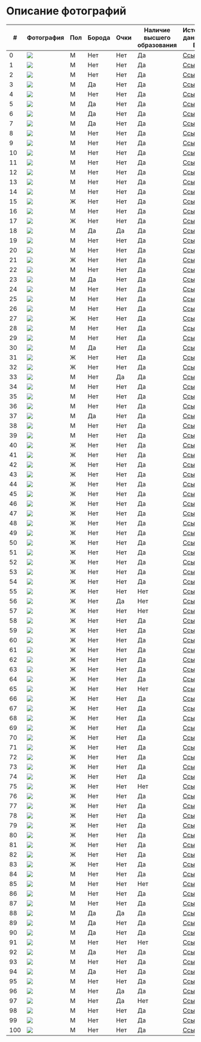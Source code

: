 # Описание фотографий


| # | Фотография | Пол | Борода | Очки | Наличие высшего образования | Источник данных о ВО | Источник фото |
|---|---|---|---|---|---|---|---|
| 0 |![](/Elon_Musk.jpg) | M | Нет | Нет | Да | [Ссылка](https://ru.wikipedia.org/wiki/%D0%9C%D0%B0%D1%81%D0%BA,_%D0%98%D0%BB%D0%BE%D0%BD) | [Ссылка](https://ru.wikipedia.org/wiki/%D0%9C%D0%B0%D1%81%D0%BA,_%D0%98%D0%BB%D0%BE%D0%BD) | 
| 1 |![](/symphony/1.Yuri_Temirkanov.jpg) | M | Нет | Нет | Да | [Ссылка](https://ru.wikipedia.org/wiki/%D0%A2%D0%B5%D0%BC%D0%B8%D1%80%D0%BA%D0%B0%D0%BD%D0%BE%D0%B2,_%D0%AE%D1%80%D0%B8%D0%B9_%D0%A5%D0%B0%D1%82%D1%83%D0%B5%D0%B2%D0%B8%D1%87)  |[Ссылка](https://ru.wikipedia.org/wiki/%D0%A2%D0%B5%D0%BC%D0%B8%D1%80%D0%BA%D0%B0%D0%BD%D0%BE%D0%B2,_%D0%AE%D1%80%D0%B8%D0%B9_%D0%A5%D0%B0%D1%82%D1%83%D0%B5%D0%B2%D0%B8%D1%87) |
| 2 |![](/symphony/2.Yuriy-Simonov.jpg) | M | Нет | Нет | Да | [Ссылка](https://ru.wikipedia.org/wiki/%D0%A1%D0%B8%D0%BC%D0%BE%D0%BD%D0%BE%D0%B2,_%D0%AE%D1%80%D0%B8%D0%B9_%D0%98%D0%B2%D0%B0%D0%BD%D0%BE%D0%B2%D0%B8%D1%87)  |[Ссылка](https://stuki-druki.com/authors/Simonov-Yuriy-dirizher.php) |
| 3 |![](/symphony/3.Filipp_Chizhevsky.jpg) | М | Да | Нет | Да |[Ссылка](https://ru.wikipedia.org/wiki/%D0%A7%D0%B8%D0%B6%D0%B5%D0%B2%D1%81%D0%BA%D0%B8%D0%B9,_%D0%A4%D0%B8%D0%BB%D0%B8%D0%BF%D0%BF_%D0%98%D0%B2%D0%B0%D0%BD%D0%BE%D0%B2%D0%B8%D1%87) |[Ссылка](https://meloman.ru/media/upload/photos/IMG_9061_900%D1%85600.820x350.jpg) |
| 4 |![](/symphony/4.Ukolov.jpg) | М | Нет | Нет | Да |[Ссылка](http://philharmonic.tomsk.ru/ru/2021-10-24-08-53-48/13-infos/6736-2021-09-22-06-54-41) |[Ссылка](https://meloman.ru/media/upload/photos/%D1%83%D0%BA%D0%BE%D0%BB%D0%BE%D0%B2_5R9MOWQ.820x350.jpg) |
| 5 |![](/symphony/5.vadim_repin.jpg) | М | Да | Нет | Да |[Ссылка](https://ru.wikipedia.org/wiki/%D0%A0%D0%B5%D0%BF%D0%B8%D0%BD,_%D0%92%D0%B0%D0%B4%D0%B8%D0%BC_%D0%92%D0%B8%D0%BA%D1%82%D0%BE%D1%80%D0%BE%D0%B2%D0%B8%D1%87) |[Ссылка](https://meloman.ru/media/upload/photos/repin900%D1%85600_Nqpo4Ce.820x350.jpg) |
| 6 |![](/symphony/6.pavel_milukov.jpg) | М | Да | Нет | Да |[Ссылка](https://meloman.ru/performer/pavel-milyukov/) |[Ссылка](https://meloman.ru/performer/pavel-milyukov/) |
| 7 |![](/symphony/7.Valeriy_grohovsky.jpg) | М | Да | Нет | Да |[Ссылка](https://ru.wikipedia.org/wiki/%D0%93%D1%80%D0%BE%D1%85%D0%BE%D0%B2%D1%81%D0%BA%D0%B8%D0%B9,_%D0%92%D0%B0%D0%BB%D0%B5%D1%80%D0%B8%D0%B9_%D0%90%D0%BB%D0%B5%D0%BA%D1%81%D0%B0%D0%BD%D0%B4%D1%80%D0%BE%D0%B2%D0%B8%D1%87) |[Ссылка](https://www.belcanto.ru/grokhovsky.html) |
| 8 |![](/symphony/8.Denis_Matcuev.jpg) | М | Нет | Нет | Да |[Ссылка](https://ru.wikipedia.org/wiki/%D0%9C%D0%B0%D1%86%D1%83%D0%B5%D0%B2,_%D0%94%D0%B5%D0%BD%D0%B8%D1%81_%D0%9B%D0%B5%D0%BE%D0%BD%D0%B8%D0%B4%D0%BE%D0%B2%D0%B8%D1%87) |[Ссылка](https://primamedia.ru/news/991496) |
| 9 |![](/symphony/9.Igor_Butman.jpg) | М | Нет | Нет | Да |[Ссылка](https://ru.wikipedia.org/wiki/%D0%91%D1%83%D1%82%D0%BC%D0%B0%D0%BD,_%D0%98%D0%B3%D0%BE%D1%80%D1%8C_%D0%9C%D0%B8%D1%85%D0%B0%D0%B9%D0%BB%D0%BE%D0%B2%D0%B8%D1%87) |[Ссылка](https://www.interfax.ru/interview/650143) |
| 10 |![](/symphony/10.Dmitry_Masleev.jpg) | М | Нет | Нет | Да |[Ссылка](https://meloman.ru/performer/dmitrij-masleev/) |[Ссылка](https://meloman.ru/performer/dmitrij-masleev/) |
| 11 |![](/symphony/11_Kostya_Volostnov.jpg) | М | Нет | Нет | Да |[Ссылка](https://meloman.ru/performer/konstantin-volostnov/) |[Ссылка](https://meloman.ru/performer/konstantin-volostnov/) |
| 12 |![](/symphony/12.Kniazev-Alexandre.jpg) | М | Нет | Нет | Да |[Ссылка](https://meloman.ru/performer/aleksandr-knyazev/) |[Ссылка](https://meloman.ru/performer/aleksandr-knyazev/) |
| 13 |![](/symphony/13.beresovsky.jpg) | М | Нет | Нет | Да |[Ссылка](https://meloman.ru/performer/boris-berezovskij/) |[Ссылка](https://www.classicalmusicnews.ru/interview/pianist-fatalist-boris-beresovsky/) |
| 14 |![](/symphony/14.Nikita_Boriso-Glebsky.jpg) | М | Нет | Нет | Да |[Ссылка](https://meloman.ru/performer/nikita-borisoglebskij/) |[Ссылка](https://meloman.ru/performer/nikita-borisoglebskij/) |
| 15 |![](/symphony/15.Anna_Toncheva.jpg) | Ж | Нет | Нет | Да |[Ссылка](https://meloman.ru/performer/anna-toncheva/) |[Ссылка](https://www.culture.ru/events/1773069/koncert-anna-toncheva-lira-lyutnya) |
| 16 |![](/symphony/16.Yuriy_Chevin.jpg) | М | Нет | Нет | Да |[Ссылка](https://meloman.ru/performer/yurij-chevin/) |[Ссылка](https://meloman.ru/performer/yurij-chevin/) |
| 17 |![](/symphony/17.Liza_Svetozarova.jpg) | Ж | Нет | Нет | Да |[Ссылка](https://meloman.ru/performer/elizaveta-svetozarova/) |[Ссылка](https://meloman.ru/performer/elizaveta-svetozarova/) |
| 18 |![](/symphony/18.Andrey_Bairamov.jpg) | М | Да | Да | Да |[Ссылка](https://meloman.ru/performer/andrej-bajramov/) |[Ссылка](https://meloman.ru/performer/andrej-bajramov/) |
| 19 |![](/symphony/19.Nikolai_Lugansky.jpg) | М | Нет | Нет | Да |[Ссылка](https://meloman.ru/performer/nikolaj-luganskij/) |[Ссылка](https://meloman.ru/performer/nikolaj-luganskij/) |
| 20 |![](/symphony/20.Valeriy_Polansky.jpg) | М | Нет | Нет | Да |[Ссылка](https://meloman.ru/performer/valerij-polyanskij/) |[Ссылка](https://meloman.ru/performer/valerij-polyanskij/) |
| 21 |![](/symphony/21.Ekaterina_Mechetina.jpg) | Ж | Нет | Нет | Да |[Ссылка](https://meloman.ru/performer/ekaterina-mechetina/) |[Ссылка](https://www.mariinsky.ru/company/orchestra/piano/ekaterina_mechetina/) |
| 22 |![](/symphony/22.Roman_Zorkin.jpg) | М | Нет | Нет | Да |[Ссылка](https://meloman.ru/performer/roman-zorkin/) |[Ссылка](https://meloman.ru/performer/roman-zorkin/) |
| 23 |![](/symphony/23.Artem_Dervoed.jpg) | М | Да | Нет | Да |[Ссылка](https://meloman.ru/performer/artyom-dervoed/) |[Ссылка](https://meloman.ru/performer/artyom-dervoed/) |
| 24 |![](/symphony/24.Dimitri_Illarionov.jpg) | М | Нет | Нет | Да |[Ссылка](https://meloman.ru/performer/dmitrij-illarionov/) |[Ссылка](https://meloman.ru/performer/dmitrij-illarionov/) |
| 25 |![](/symphony/25.Dmitriy_Borodaev.jpg) | М | Нет | Нет | Да |[Ссылка](https://meloman.ru/performer/dmitrij-borodaev/) |[Ссылка](https://meloman.ru/performer/dmitrij-borodaev/) |
| 26 |![](/symphony/26.Dmitriy_Murin.jpg) | М | Нет | Нет | Да |[Ссылка](https://meloman.ru/performer/dmitrij-murin/) |[Ссылка](https://chel.icity.life/afisha/concert/21771-dmitriy-murin) |
| 27 |![](/symphony/27.natalya-sokolovskaya.jpg) | Ж | Нет | Нет | Да |[Ссылка](https://meloman.ru/performer/natalya-sokolovskaya/) |[Ссылка](https://meloman.ru/performer/natalya-sokolovskaya/) |
| 28 |![](/symphony/28.MaximRubtsov.jpg) | М | Нет | Нет | Да |[Ссылка](https://meloman.ru/performer/maksim-rubcov/) |[Ссылка](https://meloman.ru/performer/maksim-rubcov/) |
| 29 |![](/symphony/29.Graf_Murja.png) | М | Нет | Нет | Да |[Ссылка](https://meloman.ru/performer/graf-murzha/) |[Ссылка](https://meloman.ru/performer/graf-murzha/) |
| 30 |![](/symphony/30.Alex_Ramm.jpg) | М | Да | Нет | Да |[Ссылка](https://meloman.ru/performer/aleksandr-ramm/) |[Ссылка](https://meloman.ru/performer/aleksandr-ramm/) |
| 31 |![](/symphony/31.Liza_Borodaeva.jpg) | Ж | Нет | Нет | Да |[Ссылка](https://filarmonia.online/ispolniteli/shabalinaelizaveta.html) |[Ссылка](https://meloman.ru/performer/elizaveta-borodaeva/) |
| 32 |![](/symphony/32.Tatiana_Zorkina.jpg) | Ж | Нет | Нет | Да |[Ссылка](https://14.arts.mos.ru/svedeniya-ob-obrazovatelnoy-organizatsii/structure/zorkina_tatyana_sergeevna/) |[Ссылка](https://meloman.ru/performer/tatyana-zorkina/) |
| 33 |![](/symphony/33.Petr_Akulov.jpg) | М | Нет | Да | Да |[Ссылка](https://meloman.ru/performer/pyotr-akulov/) |[Ссылка](https://meloman.ru/performer/pyotr-akulov/) |
| 34 |![](/symphony/34.Yaroslav_abaimov.jpg) | М | Нет | Нет | Да |[Ссылка](https://meloman.ru/performer/yaroslav-abaimov/) |[Ссылка](https://meloman.ru/performer/yaroslav-abaimov/) |
| 35 |![](/symphony/35_Nikita_Abrosimov.jpg) | М | Нет | Нет | Да |[Ссылка](https://meloman.ru/performer/nikita-abrosimov/) |[Ссылка](https://meloman.ru/performer/nikita-abrosimov/) |
| 36 |![](/symphony/36.Petr_Aidy.jpg) | М | Нет | Нет | Да |[Ссылка](https://meloman.ru/performer/petr-ajdu/) |[Ссылка](https://meloman.ru/performer/petr-ajdu/) |
| 37 |![](/symphony/37.Boris_Andrianov.jpg) | М | Да | Нет | Да |[Ссылка](https://meloman.ru/performer/boris-andrianov/) |[Ссылка](https://meloman.ru/performer/boris-andrianov/) |
| 38 |![](/symphony/38.Alex_Baharev.jpg) | М | Нет | Нет | Да |[Ссылка](https://meloman.ru/performer/aleksandr-baharev/) |[Ссылка](https://meloman.ru/performer/aleksandr-baharev/) |
| 39 |![](/symphony/39.Mihail_Beznosov.jpg) | М | Нет | Нет | Да |[Ссылка](https://meloman.ru/performer/mihail-beznosov/) |[Ссылка](https://meloman.ru/performer/mihail-beznosov/) |
| 40 |![](/symphony/40.Zoya_Abolic.jpg) | Ж | Нет | Нет | Да |[Ссылка](https://meloman.ru/performer/zoya-abolic/) |[Ссылка](https://meloman.ru/performer/zoya-abolic/) |
| 41 |![](/symphony/41.Vera_Almazova.jpg) | Ж | Нет | Нет | Да |[Ссылка](https://meloman.ru/performer/vera-almazova/) |[Ссылка](https://meloman.ru/performer/vera-almazova/) |
| 42 |![](/symphony/42.katerina-anohina.jpg) | Ж | Нет | Нет | Да |[Ссылка](https://meloman.ru/performer/katerina-anohina/) |[Ссылка](https://meloman.ru/performer/katerina-anohina/) |
| 43 |![](/symphony/43.ilona-ananina.jpg) | Ж | Нет | Нет | Да |[Ссылка](https://meloman.ru/performer/ilona-ananina/) |[Ссылка](https://meloman.ru/performer/ilona-ananina/) |
| 44 |![](/symphony/44.anastasiya-antonova.jpg) | Ж | Нет | Нет | Да |[Ссылка](https://meloman.ru/performer/anastasiya-antonova/) |[Ссылка](https://meloman.ru/performer/anastasiya-antonova/) |
| 45 |![](/symphony/45.lidiya-aristova.jpg) | Ж | Нет | Нет | Да |[Ссылка](https://meloman.ru/performer/lidiya-aristova/) |[Ссылка](https://meloman.ru/performer/lidiya-aristova/) |
| 46 |![](/symphony/46.kseniya-bashmet.jpg) | Ж | Нет | Нет | Да |[Ссылка](https://meloman.ru/performer/kseniya-bashmet/) |[Ссылка](https://meloman.ru/performer/kseniya-bashmet/) |
| 47 |![](/symphony/47.Alexandra_Budo.jpg) | Ж | Нет | Нет | Да |[Ссылка](https://meloman.ru/performer/aleksandra-budo/) |[Ссылка](https://tolstoymuseum.ru/news/2021/03/30/62304/) |
| 48 |![](/symphony/48.anna-buturlina.jpg) | Ж | Нет | Нет | Да |[Ссылка](https://meloman.ru/performer/anna-buturlina/) |[Ссылка](https://meloman.ru/performer/anna-buturlina/) |
| 49 |![](/symphony/49.liliya-gajsina.jpg) | Ж | Нет | Нет | Да |[Ссылка](https://meloman.ru/performer/liliya-gajsina/) |[Ссылка](https://meloman.ru/performer/liliya-gajsina/) |
| 50 |![](/symphony/50.eva-gevorgyan.jpg) | Ж | Нет | Нет | Да |[Ссылка](https://meloman.ru/performer/eva-gevorgyan/) |[Ссылка](https://meloman.ru/performer/eva-gevorgyan/) |
| 51 |![](/symphony/51.HiblaGerzmava.png) | Ж | Нет | Нет | Да |[Ссылка](https://meloman.ru/performer/hibla-gerzmava/) |[Ссылка](https://meloman.ru/performer/hibla-gerzmava/) |
| 52 |![](/symphony/52.aida_garifullina.jpeg) | Ж | Нет | Нет | Да |[Ссылка](https://meloman.ru/performer/aida-garifullina/) |[Ссылка](https://meloman.ru/performer/aida-garifullina/) |
| 53 |![](/symphony/53.lilit-davtyan.jpg) | Ж | Нет | Нет | Да |[Ссылка](https://meloman.ru/performer/lilit-davtyan/) |[Ссылка](https://meloman.ru/performer/lilit-davtyan/) |
| 54 |![](/symphony/54.ekaterina-derzhavina.jpg) | Ж | Нет | Нет | Да |[Ссылка](https://meloman.ru/performer/ekaterina-derzhavina/) |[Ссылка](https://meloman.ru/performer/ekaterina-derzhavina/) |
| 55 |![](/symphony/55.vera-danilina.jpg) | Ж | Нет | Нет | Нет|[Ссылка](https://meloman.ru/performer/vera-danilina/) |[Ссылка](https://meloman.ru/performer/vera-danilina/) |
| 56 |![](/symphony/56.masha_zaitseva.jpg) | Ж | Нет | Да | Нет|[Ссылка](https://meloman.ru/performer/mariya-zajceva/) |[Ссылка](https://arslongafest.com/participants/mzaitseva) |
| 57 |![](/symphony/57.olga-ivanenko.jpg) | Ж | Нет | Нет | Нет|[Ссылка](https://meloman.ru/performer/olga-ivanenko/) |[Ссылка](https://meloman.ru/performer/olga-ivanenko/) |
| 58 |![](/symphony/58.dilyara-idrisova.jpg) | Ж | Нет | Нет | Да |[Ссылка](https://meloman.ru/performer/dilyara-idrisova/) |[Ссылка](https://meloman.ru/performer/dilyara-idrisova/) |
| 59 |![](/symphony/59.daria_ziatdinova.jpg) | Ж | Нет | Нет | Да |[Ссылка](https://meloman.ru/performer/dariya-ziatdinova/) |[Ссылка](https://quicktickets.ru/kostroma-gubernskij-simfonicheskij-orkestr/e3) |
| 60 |![](/symphony/60.tatyana-zinoveva.jpg) | Ж | Нет | Нет | Да |[Ссылка](https://meloman.ru/performer/tatyana-zinoveva/) |[Ссылка](https://meloman.ru/performer/tatyana-zinoveva/) |
| 61 |![](/symphony/61.viktoriya-zaharova.jpg) | Ж | Нет | Нет | Да |[Ссылка](https://meloman.ru/performer/viktoriya-zaharova/) |[Ссылка](https://meloman.ru/performer/viktoriya-zaharova/) |
| 62 |![](/symphony/62.darya-zykova.jpg) | Ж | Нет | Нет | Да |[Ссылка](https://meloman.ru/performer/darya-zykova/) |[Ссылка](https://meloman.ru/performer/darya-zykova/) |
| 63 |![](/symphony/63.Marina_Katarjnova.png) | Ж | Нет | Нет | Да |[Ссылка](https://meloman.ru/performer/marina-katarzhnova) |[Ссылка](http://fisii.ru/katarzhnova) | 
| 64 |![](/symphony/64.kalinova_o.jpg) | Ж | Нет | Нет | Да |[Ссылка](https://meloman.ru/performer/olga-kalinova/) |[Ссылка](http://www.mosconsv.ru/ru/person.aspx?id=37237) |
| 65 |![](/symphony/65.anna-katenina.jpg) | Ж | Нет | Нет | Нет|[Ссылка](https://meloman.ru/performer/anna-katenina/) |[Ссылка](https://meloman.ru/performer/anna-katenina/) |
| 66 |![](/symphony/66.anastasiya-kobekina.jpg) | Ж | Нет | Нет | Да |[Ссылка](https://meloman.ru/performer/anastasiya-kobekina/) |[Ссылка](https://meloman.ru/performer/anastasiya-kobekina/) |
| 67 |![](/symphony/67.marina-rubinshtejn.jpg) | Ж | Нет | Нет | Да |[Ссылка](https://meloman.ru/performer/marina-rubinshtejn/) |[Ссылка](https://meloman.ru/performer/marina-rubinshtejn/) |
| 68 |![](/symphony/68.mariya-slashyova.jpeg) | Ж | Нет | Нет | Да |[Ссылка](https://meloman.ru/performer/mariya-slashyova/) |[Ссылка](https://meloman.ru/performer/mariya-slashyova/) |
| 69 |![](/symphony/69.Yulia_Kuprianova.jpg) | Ж | Нет | Нет | Да |[Ссылка](https://www.mosconsv.ru/ru/person.aspx?id=136430) |[Ссылка](https://www.mosconsv.ru/ru/person.aspx?id=136430) |
| 70 |![](/symphony/70.agunda-kulaeva.jpg) | Ж | Нет | Нет | Да |[Ссылка](https://meloman.ru/performer/agunda-kulaeva/) |[Ссылка](https://meloman.ru/performer/agunda-kulaeva/) |
| 71 |![](/symphony/71.nina-kupriyanova.jpg) | Ж | Нет | Нет | Да |[Ссылка](https://meloman.ru/performer/nina-kupriyanova/) |[Ссылка](https://meloman.ru/performer/nina-kupriyanova/) |
| 72 |![](/symphony/72.tatyana-levina.jpg) | Ж | Нет | Нет | Да |[Ссылка](https://meloman.ru/performer/tatyana-levina/) |[Ссылка](https://meloman.ru/performer/tatyana-levina/) |
| 73 |![](/symphony/73.yuliya-mazurova.jpg) | Ж | Нет | Нет | Да |[Ссылка](https://meloman.ru/performer/yuliya-mazurova/) |[Ссылка](https://meloman.ru/performer/yuliya-mazurova/) |
| 74 |![](/symphony/74.galina-malyan.jpg) | Ж | Нет | Нет | Да |[Ссылка](https://meloman.ru/performer/galina-malyan/) |[Ссылка](https://meloman.ru/performer/galina-malyan/) |
| 75 |![](/symphony/75.Maria_Marusina.jpeg) | Ж | Нет | Нет | Нет|[Ссылка](https://meloman.ru/performer/mariya-marusina/) |[Ссылка](https://tariverdiev.music.mos.ru/other/calendar-of-events/detail/1647661.html) |
| 76 |![](/symphony/76.anastasiya-mahamendrikova.jpg) | Ж | Нет | Нет | Да |[Ссылка](https://meloman.ru/performer/anastasiya-mahamendrikova/) |[Ссылка](https://meloman.ru/performer/anastasiya-mahamendrikova/) |
| 77 |![](/symphony/77.olga-putkova.jpg) | Ж | Нет | Нет | Да |[Ссылка](https://meloman.ru/performer/olga-putkova/) |[Ссылка](https://meloman.ru/performer/olga-putkova/) |
| 78 |![](/symphony/78.ekaterina-mironova.jpg) | Ж | Нет | Нет | Да |[Ссылка](https://meloman.ru/performer/ekaterina-mironova/) |[Ссылка](https://meloman.ru/performer/ekaterina-mironova/) |
| 79 |![](/symphony/79.malika-muhitdinova.jpg) | Ж | Нет | Нет | Да |[Ссылка](https://meloman.ru/performer/malika-muhitdinova/) |[Ссылка](https://meloman.ru/performer/malika-muhitdinova/) |
| 80 |![](/symphony/80.ekaterina-nahabceva.jpg) | Ж | Нет | Нет | Да |[Ссылка](https://meloman.ru/performer/ekaterina-nahabceva/) |[Ссылка](https://meloman.ru/performer/ekaterina-nahabceva/) |
| 81 |![](/symphony/81.yuliya-nikanorova.jpg) | Ж | Нет | Нет | Да |[Ссылка](https://meloman.ru/performer/yuliya-nikanorova/) |[Ссылка](https://meloman.ru/performer/yuliya-nikanorova/) |
| 82 |![](/symphony/82.polina-osetinskaya.jpg) | Ж | Нет | Нет | Да |[Ссылка](https://meloman.ru/performer/polina-osetinskaya/) |[Ссылка](https://meloman.ru/performer/polina-osetinskaya/) |
| 83 |![](/symphony/83.yuliana-padalko.jpg) | Ж | Нет | Нет | Да |[Ссылка](https://meloman.ru/performer/yuliana-padalko/) |[Ссылка](https://meloman.ru/performer/yuliana-padalko/) |
| 84 |![](/symphony/84.oleg-bugaev.jpg) | М | Нет | Нет | Да |[Ссылка](https://meloman.ru/performer/oleg-bugaev/) |[Ссылка](https://meloman.ru/performer/oleg-bugaev/) |
| 85 |![](/symphony/85.timofej-vladimirov.jpg) | М | Нет | Нет | Нет|[Ссылка](https://meloman.ru/performer/timofej-vladimirov/) |[Ссылка](https://meloman.ru/performer/timofej-vladimirov/) |
| 86 |![](/symphony/86.andrej-dubov.jpg) | М | Нет | Нет | Да |[Ссылка](https://meloman.ru/performer/andrej-dubov/) |[Ссылка](https://meloman.ru/performer/andrej-dubov/) |
| 87 |![](/symphony/87.valerij-zhavoronkov.jpg) | М | Нет | Нет | Да |[Ссылка](https://meloman.ru/performer/valerij-zhavoronkov/) |[Ссылка](https://meloman.ru/performer/valerij-zhavoronkov/) |
| 88 |![](/symphony/88.aleksandr-zinger.jpg) | М| Да | Да | Да |[Ссылка](https://meloman.ru/performer/aleksandr-zinger/) |[Ссылка](https://meloman.ru/performer/aleksandr-zinger/) |
| 89 |![](/symphony/89.Andrey_Ivanov.jpg) | М| Да | Нет | Да |[Ссылка](https://meloman.ru/performer/andrej-ivanov/) |[Ссылка](https://meloman.ru/performer/andrej-ivanov/) |
| 90 |![](/symphony/90.Mihail_Ivanovjpg) | М| Да | Нет | Да |[Ссылка](https://meloman.ru/performer/mihail-ivanov/) |[Ссылка](https://meloman.ru/performer/mihail-ivanov/) |
| 91 |![](/symphony/91.ravil-islyamov.jpg) | М | Нет | Нет | Нет|[Ссылка](https://meloman.ru/performer/ravil-islyamov/) |[Ссылка](https://meloman.ru/performer/ravil-islyamov/) |
| 92 |![](/symphony/92.rustam-komachkov.jpg) | М| Да | Нет | Да |[Ссылка](https://meloman.ru/performer/rustam-komachkov/) |[Ссылка](https://meloman.ru/performer/rustam-komachkov/) |
| 93 |![](/symphony/93.pyotr-laul.jpg) | М | Нет | Нет | Да |[Ссылка](https://meloman.ru/performer/pyotr-laul/) |[Ссылка](https://meloman.ru/performer/pyotr-laul/) |
| 94 |![](/symphony/94.nikolaj-lgovskij.jpg) | М| Да | Нет | Да |[Ссылка](https://meloman.ru/performer/nikolaj-lgovskij/) |[Ссылка](https://meloman.ru/performer/nikolaj-lgovskij/) |
| 95 |![](/symphony/95.rovshan-mamedkuliev.jpg) | М | Нет | Нет | Да |[Ссылка](https://meloman.ru/performer/rovshan-mamedkuliev/) |[Ссылка](https://meloman.ru/performer/rovshan-mamedkuliev/) |
| 96 |![](/symphony/96.nikolaj-medvedev.jpg) | М | Нет | Да | Да |[Ссылка](https://meloman.ru/performer/nikolaj-medvedev/) |[Ссылка](https://meloman.ru/performer/nikolaj-medvedev/) |
| 97 |![](/symphony/97.egor-oparin.jpg) | М | Нет | Да | Нет|[Ссылка](https://meloman.ru/performer/egor-oparin/) |[Ссылка](https://meloman.ru/performer/egor-oparin/) |
| 98 |![](/symphony/98.poltavskiy_sergey.jpg) | М | Нет | Нет | Да |[Ссылка](https://meloman.ru/performer/sergej-poltavskij/) |[Ссылка](https://meloman.ru/performer/sergej-poltavskij/) |
| 99 |![](/symphony/99.anton-rumyancev.jpg) | М | Нет | Нет | Да |[Ссылка](https://meloman.ru/performer/anton-rumyancev/) |[Ссылка](https://meloman.ru/performer/anton-rumyancev/) |
| 100 |![](/symphony/100.vladimir-spivakov.jpg) | М | Нет | Нет | Да |[Ссылка](https://meloman.ru/performer/vladimir-spivakov/) |[Ссылка](https://meloman.ru/performer/vladimir-spivakov/) |
